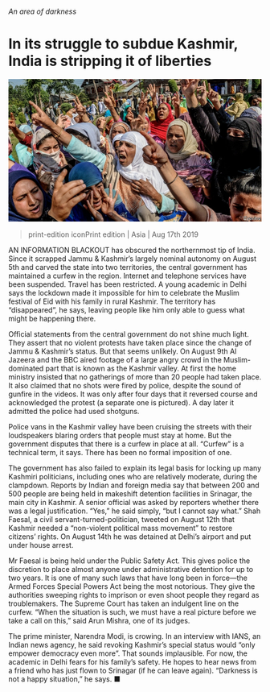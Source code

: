 ###### An area of darkness

# In its struggle to subdue Kashmir, India is stripping it of liberties 

![image](images/20190817_ASP003_0.jpg) 

> print-edition iconPrint edition | Asia | Aug 17th 2019 

AN INFORMATION BLACKOUT has obscured the northernmost tip of India. Since it scrapped Jammu & Kashmir’s largely nominal autonomy on August 5th and carved the state into two territories, the central government has maintained a curfew in the region. Internet and telephone services have been suspended. Travel has been restricted. A young academic in Delhi says the lockdown made it impossible for him to celebrate the Muslim festival of Eid with his family in rural Kashmir. The territory has “disappeared”, he says, leaving people like him only able to guess what might be happening there. 

Official statements from the central government do not shine much light. They assert that no violent protests have taken place since the change of Jammu & Kashmir’s status. But that seems unlikely. On August 9th Al Jazeera and the BBC aired footage of a large angry crowd in the Muslim-dominated part that is known as the Kashmir valley. At first the home ministry insisted that no gatherings of more than 20 people had taken place. It also claimed that no shots were fired by police, despite the sound of gunfire in the videos. It was only after four days that it reversed course and acknowledged the protest (a separate one is pictured). A day later it admitted the police had used shotguns. 

Police vans in the Kashmir valley have been cruising the streets with their loudspeakers blaring orders that people must stay at home. But the government disputes that there is a curfew in place at all. “Curfew” is a technical term, it says. There has been no formal imposition of one. 

The government has also failed to explain its legal basis for locking up many Kashmiri politicians, including ones who are relatively moderate, during the clampdown. Reports by Indian and foreign media say that between 200 and 500 people are being held in makeshift detention facilities in Srinagar, the main city in Kashmir. A senior official was asked by reporters whether there was a legal justification. “Yes,” he said simply, “but I cannot say what.” Shah Faesal, a civil servant-turned-politician, tweeted on August 12th that Kashmir needed a “non-violent political mass movement” to restore citizens’ rights. On August 14th he was detained at Delhi’s airport and put under house arrest. 

Mr Faesal is being held under the Public Safety Act. This gives police the discretion to place almost anyone under administrative detention for up to two years. It is one of many such laws that have long been in force—the Armed Forces Special Powers Act being the most notorious. They give the authorities sweeping rights to imprison or even shoot people they regard as troublemakers. The Supreme Court has taken an indulgent line on the curfew. “When the situation is such, we must have a real picture before we take a call on this,” said Arun Mishra, one of its judges. 

The prime minister, Narendra Modi, is crowing. In an interview with IANS, an Indian news agency, he said revoking Kashmir’s special status would “only empower democracy even more”. That sounds implausible. For now, the academic in Delhi fears for his family’s safety. He hopes to hear news from a friend who has just flown to Srinagar (if he can leave again). “Darkness is not a happy situation,” he says. ■ 

